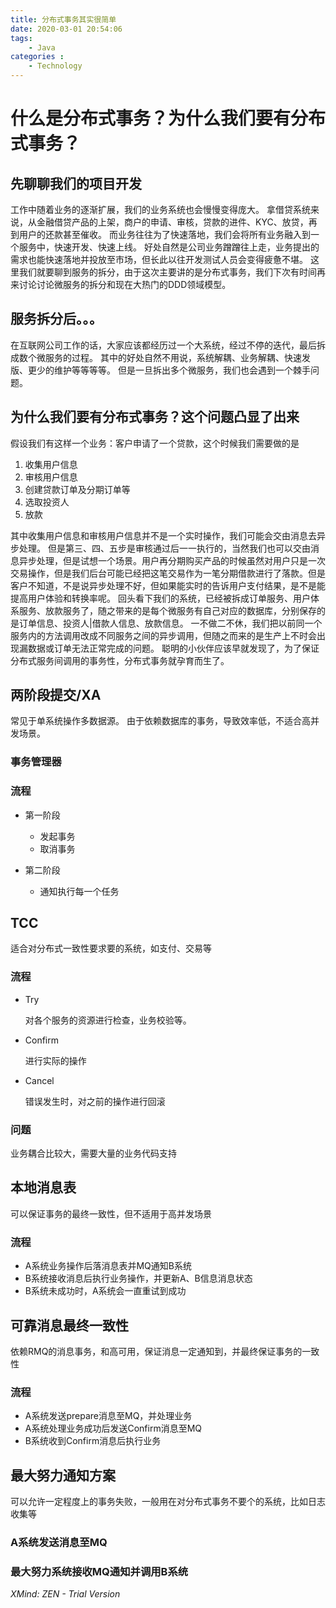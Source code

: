 ```yaml
---
title: 分布式事务其实很简单
date: 2020-03-01 20:54:06
tags: 
    - Java
categories :
    - Technology
---
```


# 什么是分布式事务？为什么我们要有分布式事务？

## 先聊聊我们的项目开发
工作中随着业务的逐渐扩展，我们的业务系统也会慢慢变得庞大。
拿借贷系统来说，从金融借贷产品的上架，商户的申请、审核，贷款的进件、KYC、放贷，再到用户的还款甚至催收。
而业务往往为了快速落地，我们会将所有业务融入到一个服务中，快速开发、快速上线。
好处自然是公司业务蹭蹭往上走，业务提出的需求也能快速落地并投放至市场，但长此以往开发测试人员会变得疲惫不堪。
这里我们就要聊到服务的拆分，由于这次主要讲的是分布式事务，我们下次有时间再来讨论讨论微服务的拆分和现在大热门的DDD领域模型。

## 服务拆分后。。。
在互联网公司工作的话，大家应该都经历过一个大系统，经过不停的迭代，最后拆成数个微服务的过程。
其中的好处自然不用说，系统解耦、业务解耦、快速发版、更少的维护等等等等。
但是一旦拆出多个微服务，我们也会遇到一个棘手问题。
<!-- more -->
## 为什么我们要有分布式事务？这个问题凸显了出来
假设我们有这样一个业务：客户申请了一个贷款，这个时候我们需要做的是
1. 收集用户信息
2. 审核用户信息
3. 创建贷款订单及分期订单等
4. 选取投资人
5. 放款
   
其中收集用户信息和审核用户信息并不是一个实时操作，我们可能会交由消息去异步处理。
但是第三、四、五步是审核通过后一一执行的，当然我们也可以交由消息异步处理，但是试想一个场景。用户再分期购买产品的时候虽然对用户只是一次交易操作，但是我们后台可能已经把这笔交易作为一笔分期借款进行了落款。但是客户不知道，不是说异步处理不好，但如果能实时的告诉用户支付结果，是不是能提高用户体验和转换率呢。
回头看下我们的系统，已经被拆成订单服务、用户体系服务、放款服务了，随之带来的是每个微服务有自己对应的数据库，分别保存的是订单信息、投资人|借款人信息、放款信息。
一不做二不休，我们把以前同一个服务内的方法调用改成不同服务之间的异步调用，但随之而来的是生产上不时会出现漏数据或订单无法正常完成的问题。
聪明的小伙伴应该早就发现了，为了保证分布式服务间调用的事务性，分布式事务就孕育而生了。


## 两阶段提交/XA

常见于单系统操作多数据源。
由于依赖数据库的事务，导致效率低，不适合高并发场景。

### 事务管理器

### 流程

- 第一阶段

	- 发起事务
	- 取消事务

- 第二阶段

	- 通知执行每一个任务

## TCC

适合对分布式一致性要求要的系统，如支付、交易等

### 流程

- Try

  对各个服务的资源进行检查，业务校验等。

- Confirm

  进行实际的操作

- Cancel

  错误发生时，对之前的操作进行回滚

### 问题

业务耦合比较大，需要大量的业务代码支持

## 本地消息表

可以保证事务的最终一致性，但不适用于高并发场景

### 流程

- A系统业务操作后落消息表并MQ通知B系统
- B系统接收消息后执行业务操作，并更新A、B信息消息状态
- B系统未成功时，A系统会一直重试到成功

## 可靠消息最终一致性

依赖RMQ的消息事务，和高可用，保证消息一定通知到，并最终保证事务的一致性

### 流程

- A系统发送prepare消息至MQ，并处理业务
- A系统处理业务成功后发送Confirm消息至MQ
- B系统收到Confirm消息后执行业务

## 最大努力通知方案

可以允许一定程度上的事务失败，一般用在对分布式事务不要个的系统，比如日志收集等

### A系统发送消息至MQ

### 最大努力系统接收MQ通知并调用B系统

*XMind: ZEN - Trial Version*